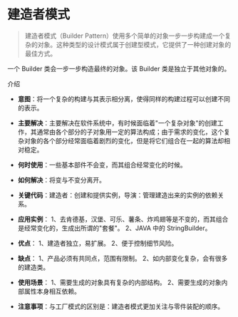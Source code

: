 # 建造者模式

>建造者模式（Builder Pattern）使用多个简单的对象一步一步构建成一个复杂的对象。这种类型的设计模式属于创建型模式，它提供了一种创建对象的最佳方式。

一个 Builder 类会一步一步构造最终的对象。该 Builder 类是独立于其他对象的。

介绍

* **意图**：将一个复杂的构建与其表示相分离，使得同样的构建过程可以创建不同的表示。

* **主要解决**：主要解决在软件系统中，有时候面临着"一个复杂对象"的创建工作，其通常由各个部分的子对象用一定的算法构成；由于需求的变化，这个复杂对象的各个部分经常面临着剧烈的变化，但是将它们组合在一起的算法却相对稳定。

* **何时使用**：一些基本部件不会变，而其组合经常变化的时候。

* **如何解决**：将变与不变分离开。

* **关键代码**：建造者：创建和提供实例，导演：管理建造出来的实例的依赖关系。

* **应用实例**： 1、去肯德基，汉堡、可乐、薯条、炸鸡翅等是不变的，而其组合是经常变化的，生成出所谓的"套餐"。 2、JAVA 中的 StringBuilder。

* **优点**： 1、建造者独立，易扩展。 2、便于控制细节风险。

* **缺点**： 1、产品必须有共同点，范围有限制。 2、如内部变化复杂，会有很多的建造类。

* **使用场景**： 1、需要生成的对象具有复杂的内部结构。 2、需要生成的对象内部属性本身相互依赖。

* **注意事项**：与工厂模式的区别是：建造者模式更加关注与零件装配的顺序。